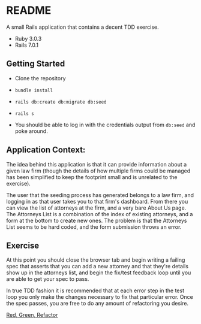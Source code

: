 # README

A small Rails application that contains a decent TDD exercise.

* Ruby 3.0.3
* Rails 7.0.1

## Getting Started

* Clone the repository

* `bundle install`

* `rails db:create db:migrate db:seed`

* `rails s`

* You should be able to log in with the credentials output from `db:seed` and poke around.

## Application Context:

The idea behind this application is that it can provide information about a given law firm (though the details of how multiple firms could be managed has been simplified to keep the footprint small and is unrelated to the exercise). 

The user that the seeding process has generated belongs to a law firm, and logging in as that user takes you to that firm's dashboard. From there you can view the list of attorneys at the firm, and a very bare About Us page. 
The Attorneys List is a combination of the index of existing attorneys, and a form at the bottom to create new ones. The problem is that the Attorneys List seems to be hard coded, and the form submission throws an error.

## Exercise

At this point you should close the browser tab and begin writing a failing spec that asserts that you can add a new attorney and that they're details show up in the attorneys list, and begin the fix/test feedback loop until you are able to get your spec to pass.

In true TDD fashion it is recommended that at each error step in the test loop you only make the changes necessary to fix that particular error. Once the spec passes, you are free to do any amount of refactoring you desire.

[Red, Green, Refactor](https://www.codecademy.com/article/tdd-red-green-refactor)

